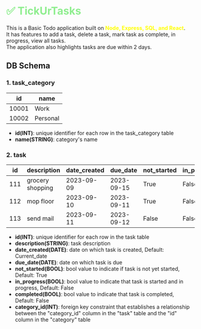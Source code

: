 # <span style="color: lightgreen;">✅ TickUrTasks</span>

This is a Basic Todo application built on <span style="color: yellow;">**Node, Express, SQL, and React**</span>.  
It has features to add a task, delete a task, mark task as complete, in progress, view all tasks.  
The application also highlights tasks are due within 2 days.

## DB Schema

### 1. task_category

| id     | name      |
| --- |   ---       |
| 10001        | Work         |
| 10002         | Personal         |


- **id(INT)**: unique identifier for each row in the task_category table
- **name(STRING)**: category's name


### 2. task

| id | description | date_created | due_date | not_started | in_progress | completed | category_id |
|---|---|---|---|---|---|---|---|
| 111 | grocery shopping | 2023-09-09 | 2023-09-15 | True | False  | False  | 10002 |
| 112 | mop floor | 2023-09-10 | 2023-09-11  |  True | False |  False | 10002 |
| 113 | send mail | 2023-09-11 |  2023-09-12 |  False | False  | True | 10001 |


- **id(INT)**: unique identifier for each row in the task table
- **description(STRING)**: task description
- **date_created(DATE)**: date on which task is created, Default: Current_date
- **due_date(DATE)**: date on which task is due
- **not_started(BOOL)**: bool value to indicate if task is not yet started, Default: True
- **in_progress(BOOL)**: bool value to indicate that task is started and in progress, Default: False
- **completed(BOOL)**: bool value to indicate that task is completed, Default: False
- **category_id(INT)**: foreign key constraint that establishes a relationship between the "category_id" column in the
"task" table and the "id" column in the "category" table